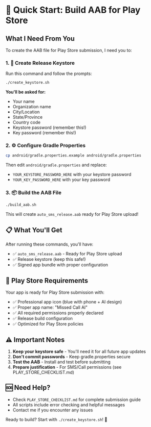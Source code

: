 # 🚀 Quick Start: Build AAB for Play Store

## What I Need From You

To create the AAB file for Play Store submission, I need you to:

### 1. 🔐 Create Release Keystore
Run this command and follow the prompts:
```bash
./create_keystore.sh
```

**You'll be asked for:**
- Your name
- Organization name  
- City/Location
- State/Province
- Country code
- Keystore password (remember this!)
- Key password (remember this!)

### 2. ⚙️ Configure Gradle Properties
```bash
cp android/gradle.properties.example android/gradle.properties
```

Then edit `android/gradle.properties` and replace:
- `YOUR_KEYSTORE_PASSWORD_HERE` with your keystore password
- `YOUR_KEY_PASSWORD_HERE` with your key password

### 3. 📦 Build the AAB File
```bash
./build_aab.sh
```

This will create `auto_sms_release.aab` ready for Play Store upload!

## 📋 What You'll Get

After running these commands, you'll have:
- ✅ `auto_sms_release.aab` - Ready for Play Store upload
- ✅ Release keystore (keep this safe!)
- ✅ Signed app bundle with proper configuration

## 🏪 Play Store Requirements

Your app is ready for Play Store submission with:
- ✅ Professional app icon (blue with phone + AI design)
- ✅ Proper app name: "Missed Call AI"
- ✅ All required permissions properly declared
- ✅ Release build configuration
- ✅ Optimized for Play Store policies

## ⚠️ Important Notes

1. **Keep your keystore safe** - You'll need it for all future app updates
2. **Don't commit passwords** - Keep gradle.properties secure
3. **Test the AAB** - Install and test before submitting
4. **Prepare justification** - For SMS/Call permissions (see PLAY_STORE_CHECKLIST.md)

## 🆘 Need Help?

- Check `PLAY_STORE_CHECKLIST.md` for complete submission guide
- All scripts include error checking and helpful messages
- Contact me if you encounter any issues

Ready to build? Start with `./create_keystore.sh`! 🚀
